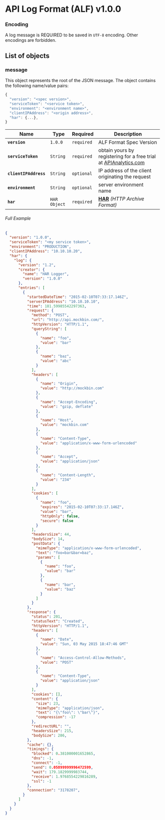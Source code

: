 # API Log Format (ALF) v1.0.0

### Encoding

A log message is REQUIRED to be saved in `UTF-8` encoding. Other encodings are forbidden.

## List of objects

### message

This object represents the root of the JSON message. The object contains the following name/value pairs:

```js
{
  "version": "<spec version>",
  "serviceToken": "<service token>",
  "environment": "<environment name>",
  "clientIPAddress": "<origin address>",
  "har": {...},
}
```

| Name                  | Type                            | Required   | Description                                                                        |
| --------------------- | ------------------------------- | ---------- | ---------------------------------------------------------------------------------- |
| **`version`**         | `1.0.0`                         | `required` | ALF Format Spec Version                                                            |
| **`serviceToken`**    | `String`                        | `required` | obtain yours by registering for a free trial at [APIAnalytics.com][analytics-url]  |
| **`clientIPAddress`** | `String`                        | `optional` | IP address of the client originating the request                                   |
| **`environment`**     | `String`                        | `optional` | server environment name                                                            |
| **`har`**             | `HAR Object`                    | `required` | [**HAR**][har-spec] *(HTTP Archive Format)*                                        |

###### Full Example

```json
{
  "version": "1.0.0",
  "serviceToken": "<my service token>",
  "environment": "PRODUCTION",
  "clientIPAddress": "10.10.10.20",
  "har": {
    "log": {
      "version": "1.2",
      "creator": {
        "name": "HAR Logger",
        "version": "1.0.0"
      },
      "entries": [
        {
          "startedDateTime": "2015-02-10T07:33:17.146Z",
          "serverIPAddress": "10.10.10.10",
          "time": 181.59985542297363,
          "request": {
            "method": "POST",
            "url": "http://api.mockbin.com/",
            "httpVersion": "HTTP/1.1",
            "queryString": [
              {
                "name": "foo",
                "value": "bar"
              },
              {
                "name": "baz",
                "value": "abc"
              }
            ],
            "headers": [
              {
                "name": "Origin",
                "value": "http://mockbin.com"
              },
              {
                "name": "Accept-Encoding",
                "value": "gzip, deflate"
              },
              {
                "name": "Host",
                "value": "mockbin.com"
              },
              {
                "name": "Content-Type",
                "value": "application/x-www-form-urlencoded"
              },
              {
                "name": "Accept",
                "value": "application/json"
              },
              {
                "name": "Content-Length",
                "value": "234"
              }
            ],
            "cookies": [
              {
                "name": "foo",
                "expires": "2015-02-10T07:33:17.146Z",
                "value": "bar",
                "httpOnly": false,
                "secure": false
              }
            ],
            "headersSize": 44,
            "bodySize": 14,
            "postData": {
              "mimeType": "application/x-www-form-urlencoded",
              "text": "foo=bar&bar=baz",
              "params": [
                {
                  "name": "foo",
                  "value": "bar"
                },
                {
                  "name": "bar",
                  "value": "baz"
                }
              ]
            }
          },
          "response": {
            "status": 201,
            "statusText": "Created",
            "httpVersion": "HTTP/1.1",
            "headers": [
              {
                "name": "Date",
                "value": "Sun, 03 May 2015 18:47:46 GMT"
              },
              {
                "name": "Access-Control-Allow-Methods",
                "value": "POST"
              },
              {
                "name": "Content-Type",
                "value": "application/json"
              }
            ],
            "cookies": [],
            "content": {
              "size": 23,
              "mimeType": "application/json",
              "text": "{\"foo\": \"bar\"}",
              "compression": -17
            },
            "redirectURL": "",
            "headersSize": 215,
            "bodySize": 286,
          },
          "cache": {},
          "timings": {
            "blocked": 0.381000001652865,
            "dns": -1,
            "connect": -1,
            "send": 0.05899999996472599,
            "wait": 179.1829999983744,
            "receive": 1.9768554229816289,
            "ssl": -1
          },
          "connection": "3178207",
        }
      ]
    }
  }
}
```

[analytics-url]: http://apianalytics.com "API Analytics"
[har-spec]: http://www.softwareishard.com/blog/har-12-spec/ "Har Specification"
[example]: #full-example "Example ALF Object"

